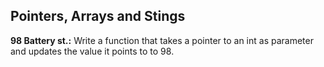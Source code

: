 ## Pointers, Arrays and Stings
**98 Battery st.:** Write a function that takes a pointer to an int as parameter and updates the value it points to to 98.
